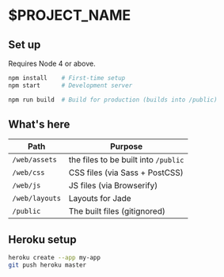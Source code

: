 # $PROJECT_NAME

## Set up

Requires Node 4 or above.

```sh
npm install    # First-time setup
npm start      # Development server
```

```sh
npm run build  # Build for production (builds into /public)
```

## What's here

| Path | Purpose
| --- | ---
| `/web/assets` | the files to be built into `/public`
| `/web/css` | CSS files (via Sass + PostCSS)
| `/web/js` | JS files (via Browserify)
| `/web/layouts` | Layouts for Jade
| `/public` | The built files (gitignored)

## Heroku setup

```sh
heroku create --app my-app
git push heroku master
```
